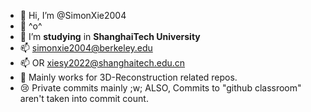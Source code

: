 - 👋 Hi, I’m @SimonXie2004
- 🐯 ^o^
- 💞️ I’m **studying** in  __ShanghaiTech University__
- 📫 simonxie2004@berkeley.edu
- 📫 OR xiesy2022@shanghaitech.edu.cn
- 🐺 Mainly works for 3D-Reconstruction related repos.
- 😢 Private commits mainly ;w; ALSO, Commits to "github classroom" aren't taken into commit count.

<!---
Tesseract-Xie/Tesseract-Xie is a ✨ special ✨ repository because its `README.md` (this file) appears on your GitHub profile.
You can click the Preview link to take a look at your changes.
--->
